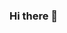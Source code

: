 ### Hi there 👋

<!--
**giribio/giribio** is a ✨ _special_ ✨ repository because its `README.md` (this file) appears on your GitHub profile.

Here are some ideas to get you started:

<h1 align="center">Hello, I'm Girinath Pillai aka giribio</h1>
<h3 align="center">Open to Innovate!</h3>

<p align="left"> <img src="https://komarev.com/ghpvc/?username=giribio&label=Profile%20views&color=0e75b6&style=flat" alt="giribio" /> </p>

<p align="left"> <a href="https://github.com/ryo-ma/github-profile-trophy"><img src="https://github-profile-trophy.vercel.app/?username=giribio" alt="giribio" /></a> </p>

<p align="left"> <a href="https://twitter.com/giribio" target="blank"><img src="https://img.shields.io/twitter/follow/giribio?logo=twitter&style=for-the-badge" alt="giribio" /></a> </p>

- 🔭 I’m currently working on **Longevity, Aging & ML in Drug Discovery**

- 🌱 I’m currently learning **Python, pyTorch and TensorFlow**

- 👯 I’m looking to collaborate on **Drug Discovery**

- 🤝 I’m looking for help with **Longevity studies on Indian Population**

- 👨‍💻 All of my projects are available at [bit.ly/giribio20](bit.ly/giribio20)

- 📝 I regularly post podcasts on [anchor.fm/giribio](anchor.fm/giribio)

- 💬 Ask me about **MD Simulation, NAMD, Drug Discovery and Research Support**

- 📫 How to reach me **giribio@aol.in**

- 📄 Know about my experiences [linkedin.com/in/giribio](linkedin.com/in/giribio)

- ⚡ Fun fact **I think I talk a lot and try to motivate youngsters**

<h3 align="left">Connect with me:</h3>
<p align="left">
<a href="https://twitter.com/giribio" target="blank"><img align="center" src="https://raw.githubusercontent.com/rahuldkjain/github-profile-readme-generator/neutral-icons/src/images/icons/Social/twitter.svg" alt="giribio" height="30" width="40" /></a>
<a href="https://linkedin.com/in/giribio" target="blank"><img align="center" src="https://raw.githubusercontent.com/rahuldkjain/github-profile-readme-generator/neutral-icons/src/images/icons/Social/linked-in-alt.svg" alt="giribio" height="30" width="40" /></a>
<a href="https://kaggle.com/giribio" target="blank"><img align="center" src="https://raw.githubusercontent.com/rahuldkjain/github-profile-readme-generator/neutral-icons/src/images/icons/Social/kaggle.svg" alt="giribio" height="30" width="40" /></a>
<a href="https://fb.com/giribio" target="blank"><img align="center" src="https://raw.githubusercontent.com/rahuldkjain/github-profile-readme-generator/neutral-icons/src/images/icons/Social/facebook.svg" alt="giribio" height="30" width="40" /></a>
<a href="https://instagram.com/giribio" target="blank"><img align="center" src="https://raw.githubusercontent.com/rahuldkjain/github-profile-readme-generator/neutral-icons/src/images/icons/Social/instagram.svg" alt="giribio" height="30" width="40" /></a>
<a href="https://medium.com/@giribio" target="blank"><img align="center" src="https://raw.githubusercontent.com/rahuldkjain/github-profile-readme-generator/neutral-icons/src/images/icons/Social/medium.svg" alt="@giribio" height="30" width="40" /></a>
<a href="https://www.youtube.com/c/giribio" target="blank"><img align="center" src="https://raw.githubusercontent.com/rahuldkjain/github-profile-readme-generator/neutral-icons/src/images/icons/Social/youtube.svg" alt="giribio" height="30" width="40" /></a>
<a href="https://www.leetcode.com/giribio" target="blank"><img align="center" src="https://raw.githubusercontent.com/rahuldkjain/github-profile-readme-generator/neutral-icons/src/images/icons/Social/leet-code.svg" alt="giribio" height="30" width="40" /></a>
<a href="/https://anchor.fm/s/1eabf400/podcast/rss" target="blank"><img align="center" src="https://raw.githubusercontent.com/rahuldkjain/github-profile-readme-generator/neutral-icons/src/images/icons/Social/rss.svg" alt="https://anchor.fm/s/1eabf400/podcast/rss" height="30" width="40" /></a>
</p>

<h3 align="left">Languages and Tools:</h3>
<p align="left"> <a href="https://aws.amazon.com" target="_blank"> <img src="https://raw.githubusercontent.com/devicons/devicon/master/icons/amazonwebservices/amazonwebservices-original-wordmark.svg" alt="aws" width="40" height="40"/> </a> <a href="https://firebase.google.com/" target="_blank"> <img src="https://www.vectorlogo.zone/logos/firebase/firebase-icon.svg" alt="firebase" width="40" height="40"/> </a> <a href="https://git-scm.com/" target="_blank"> <img src="https://www.vectorlogo.zone/logos/git-scm/git-scm-icon.svg" alt="git" width="40" height="40"/> </a> <a href="https://heroku.com" target="_blank"> <img src="https://www.vectorlogo.zone/logos/heroku/heroku-icon.svg" alt="heroku" width="40" height="40"/> </a> <a href="https://www.w3.org/html/" target="_blank"> <img src="https://raw.githubusercontent.com/devicons/devicon/master/icons/html5/html5-original-wordmark.svg" alt="html5" width="40" height="40"/> </a> <a href="https://www.linux.org/" target="_blank"> <img src="https://raw.githubusercontent.com/devicons/devicon/master/icons/linux/linux-original.svg" alt="linux" width="40" height="40"/> </a> <a href="https://www.photoshop.com/en" target="_blank"> <img src="https://raw.githubusercontent.com/devicons/devicon/master/icons/photoshop/photoshop-line.svg" alt="photoshop" width="40" height="40"/> </a> <a href="https://www.python.org" target="_blank"> <img src="https://raw.githubusercontent.com/devicons/devicon/master/icons/python/python-original.svg" alt="python" width="40" height="40"/> </a> <a href="https://pytorch.org/" target="_blank"> <img src="https://www.vectorlogo.zone/logos/pytorch/pytorch-icon.svg" alt="pytorch" width="40" height="40"/> </a> <a href="https://scikit-learn.org/" target="_blank"> <img src="https://upload.wikimedia.org/wikipedia/commons/0/05/Scikit_learn_logo_small.svg" alt="scikit_learn" width="40" height="40"/> </a> <a href="https://www.sketch.com/" target="_blank"> <img src="https://www.vectorlogo.zone/logos/sketchapp/sketchapp-icon.svg" alt="sketch" width="40" height="40"/> </a> <a href="https://www.tensorflow.org" target="_blank"> <img src="https://www.vectorlogo.zone/logos/tensorflow/tensorflow-icon.svg" alt="tensorflow" width="40" height="40"/> </a> <a href="https://zapier.com" target="_blank"> <img src="https://www.vectorlogo.zone/logos/zapier/zapier-icon.svg" alt="zapier" width="40" height="40"/> </a> </p>

<p>&nbsp;<img align="center" src="https://github-readme-stats.vercel.app/api?username=giribio&show_icons=true&locale=en" alt="giribio" /></p>
